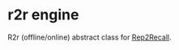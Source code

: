 # r2r engine

R2r (offline/online) abstract class for [Rep2Recall](https://github.com/patarapolw/rep2recall).